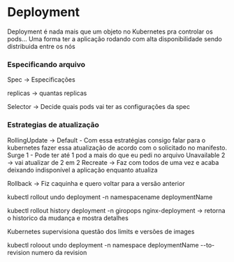# Deployment

Deployment é nada mais que um objeto no Kubernetes pra controlar os pods... Uma forma ter a aplicação rodando com alta disponibilidade sendo distribuida entre os nós


### Especificando arquivo

Spec -> Especificações

replicas -> quantas replicas

Selector -> Decide quais pods vai ter as configurações da spec


### Estrategias de atualização

RollingUpdate -> Default - Com essa estratégias consigo falar para o kubernetes fazer essa atualização de acordo com o solicitado no manifesto.
    Surge 1 - Pode ter até 1 pod a mais do que eu pedi no arquivo
    Unavailable 2 -> vai atualizar de 2 em 2
Recreate -> Faz com todos de uma vez e acaba deixando indisponível a aplicação enquanto atualiza


Rollback -> Fiz caquinha e quero voltar para a versão anterior

kubectl rollout undo deployment -n namespacename deploymentName

kubectl rollout history deployment -n giropops nginx-deployment
-> retorna o historico da mudança e mostra detalhes 

Kubernetes supervisiona questão dos limits e versões de images

kubectl roloout undo deployment -n namespace deploymentName --to-revision numero da revision